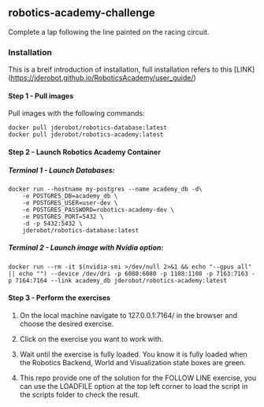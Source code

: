 ## robotics-academy-challenge
Complete a lap following the line painted on the racing circuit.

### Installation

This is a breif introduction of installation, full installation refers to this [LINK] (https://jderobot.github.io/RoboticsAcademy/user_guide/)


#### Step 1 - Pull images

Pull images with the following commands:

````
docker pull jderobot/robotics-database:latest
docker pull jderobot/robotics-academy:latest
````

#### Step 2 - Launch Robotics Academy Container

##### Terminal 1 - Launch Databases:

````
docker run --hostname my-postgres --name academy_db -d\
    -e POSTGRES_DB=academy_db \
    -e POSTGRES_USER=user-dev \
    -e POSTGRES_PASSWORD=robotics-academy-dev \
    -e POSTGRES_PORT=5432 \
    -d -p 5432:5432 \
    jderobot/robotics-database:latest
````

##### Terminal 2 - Launch image with Nvidia option:

````
docker run --rm -it $(nvidia-smi >/dev/null 2>&1 && echo "--gpus all" || echo "") --device /dev/dri -p 6080:6080 -p 1108:1108 -p 7163:7163 -p 7164:7164 --link academy_db jderobot/robotics-academy:latest
````

#### Step 3 - Perform the exercises

1. On the local machine navigate to 127.0.0.1:7164/ in the browser and choose the desired exercise.

2. Click on the exercise you want to work with.

3. Wait until the exercise is fully loaded. You know it is fully loaded when the Robotics Backend, World and Visualization state boxes are green.

4. This repo provide one of the solution for the FOLLOW LINE exercise, you can use the LOADFILE option at the top left corner to load the script in the scripts folder to check the result.

